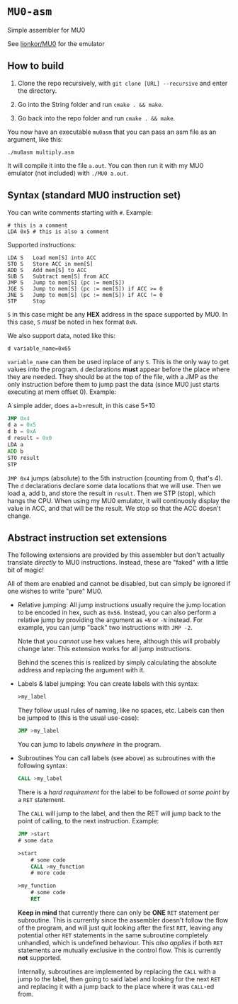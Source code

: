 # `MU0-asm`

Simple assembler for MU0

See [lionkor/MU0](https://github.com/lionkor/MU0) for the emulator


## How to build

1. Clone the repo recursively, with `git clone [URL] --recursive` and enter the directory.

2. Go into the String folder and run `cmake . && make`.

3. Go back into the repo folder and run `cmake . && make`.

You now have an executable `mu0asm` that you can pass an asm file as an argument, like this:

`./mu0asm multiply.asm`

It will compile it into the file `a.out`. You can then run it with my MU0 emulator (not included) with `./MU0 a.out`.

## Syntax (standard MU0 instruction set)

You can write comments starting with `#`. Example:
```
# this is a comment
LDA 0x5 # this is also a comment
```

Supported instructions:
```
LDA S   Load mem[S] into ACC
STO S   Store ACC in mem[S]
ADD S   Add mem[S] to ACC
SUB S   Subtract mem[S] from ACC
JMP S   Jump to mem[S] (pc := mem[S])
JGE S   Jump to mem[S] (pc := mem[S]) if ACC >= 0
JNE S   Jump to mem[S] (pc := mem[S]) if ACC != 0
STP     Stop
```

`S` in this case might be any **HEX** address in the space supported by MU0. In this case, `S` *must* be noted in hex format `0xN`.

We also support data, noted like this:
```
d variable_name=0x65
```
`variable_name` can then be used inplace of any `S`.
This is the only way to get values into the program. 
`d` declarations **must** appear before the place where they are needed. They should be at the top of the file, with a JMP as the only instruction before them to jump past the data (since MU0 just starts executing at mem offset 0). Example:

A simple adder, does a+b=result, in this case 5+10
```asm
JMP 0x4
d a = 0x5
d b = 0xA
d result = 0x0
LDA a
ADD b
STO result
STP
```
`JMP 0x4` jumps (absolute) to the 5th instruction (counting from 0, that's 4).
The `d` declarations declare some data locations that we will use.
Then we load a, add b, and store the result in `result`.
Then we STP (stop), which hangs the CPU. When using my MU0 emulator, it will continuosly display the value in ACC, and that will be the result. We stop so that the ACC doesn't change.

## Abstract instruction set extensions

The following extensions are provided by this assembler but don't actually translate *directly* to MU0 instructions. Instead, these are "faked" with a little bit of magic!

All of them are enabled and cannot be disabled, but can simply be ignored if one wishes to write "pure" MU0.

* Relative jumping:
    All jump instructions usually require the jump location to be encoded in hex, such as `0x56`. Instead, you can also perform a relative jump by providing the argument as `+N` or `-N` instead. For example, you can jump "back" two instructions with `JMP -2`. 

    Note that you *cannot* use hex values here, although this will probably change later. This extension works for all jump instructions.

    Behind the scenes this is realized by simply calculating the absolute address and replacing the argument with it.

* Labels & label jumping:
    You can create labels with this syntax:
    ```asm
    >my_label
    ```
    They follow usual rules of naming, like no spaces, etc.
    Labels can then be jumped to (this is the usual use-case):
    ```asm
    JMP >my_label
    ```

    You can jump to labels *anywhere* in the program.

* Subroutines
    You can call labels (see above) as subroutines with the following syntax:
    ```asm
    CALL >my_label
    ```
    There is a *hard requirement* for the label to be followed *at some point* by a `RET` statement.
    
    The `CALL` will jump to the label, and then the RET will jump back to the point of calling, to the next instruction.
    Example:
    ```asm
    JMP >start
    # some data

    >start
        # some code
        CALL >my_function
        # more code

    >my_function
        # some code
        RET
    ```
    
    **Keep in mind** that currently there can only be **ONE** `RET` statement per subroutine. This is currently since the assembler doesn't follow the flow of the program, and will just quit looking after the first `RET`, leaving any potential other `RET` statements in the same subroutine completely unhandled, which is undefined behaviour. This *also applies* if both `RET` statements are mutually exclusive in the control flow. This is currently **not** supported.

    Internally, subroutines are implemented by replacing the `CALL` with a jump to the label, then going to said label and looking for the next `RET` and replacing it with a jump back to the place where it was `CALL`-ed from. 
